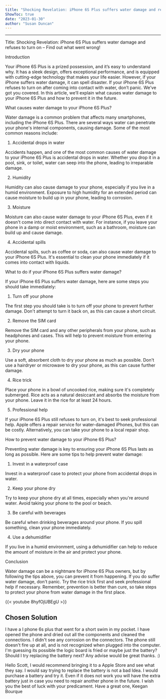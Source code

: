 ```yaml
---
title: "Shocking Revelation: iPhone 6S Plus suffers water damage and refuses to turn on – Find out what went wrong!"
ShowToc: true 
date: "2023-01-30"
author: "Susan Duncan"
---
```

*****
Title: Shocking Revelation: iPhone 6S Plus suffers water damage and refuses to turn on – Find out what went wrong!

Introduction

Your iPhone 6S Plus is a prized possession, and it’s easy to understand why. It has a sleek design, offers exceptional performance, and is equipped with cutting-edge technology that makes your life easier. However, if your iPhone suffers water damage, it can spell disaster. If your iPhone 6S Plus refuses to turn on after coming into contact with water, don’t panic. We’ve got you covered. In this article, we’ll explain what causes water damage to your iPhone 6S Plus and how to prevent it in the future.

What causes water damage to your iPhone 6S Plus?

Water damage is a common problem that affects many smartphones, including the iPhone 6S Plus. There are several ways water can penetrate your phone's internal components, causing damage. Some of the most common reasons include:

1. Accidental drops in water

Accidents happen, and one of the most common causes of water damage to your iPhone 6S Plus is accidental drops in water. Whether you drop it in a pool, sink, or toilet, water can seep into the phone, leading to irreparable damage.

2. Humidity

Humidity can also cause damage to your phone, especially if you live in a humid environment. Exposure to high humidity for an extended period can cause moisture to build up in your phone, leading to corrosion.

3. Moisture

Moisture can also cause water damage to your iPhone 6S Plus, even if it doesn't come into direct contact with water. For instance, if you leave your phone in a damp or moist environment, such as a bathroom, moisture can build up and cause damage.

4. Accidental spills

Accidental spills, such as coffee or soda, can also cause water damage to your iPhone 6S Plus. It's essential to clean your phone immediately if it comes into contact with liquids.

What to do if your iPhone 6S Plus suffers water damage?

If your iPhone 6S Plus suffers water damage, here are some steps you should take immediately:

1. Turn off your phone

The first step you should take is to turn off your phone to prevent further damage. Don't attempt to turn it back on, as this can cause a short circuit.

2. Remove the SIM card

Remove the SIM card and any other peripherals from your phone, such as headphones and cases. This will help to prevent moisture from entering your phone.

3. Dry your phone

Use a soft, absorbent cloth to dry your phone as much as possible. Don't use a hairdryer or microwave to dry your phone, as this can cause further damage.

4. Rice trick

Place your phone in a bowl of uncooked rice, making sure it's completely submerged. Rice acts as a natural desiccant and absorbs the moisture from your phone. Leave it in the rice for at least 24 hours.

5. Professional help

If your iPhone 6S Plus still refuses to turn on, it's best to seek professional help. Apple offers a repair service for water-damaged iPhones, but this can be costly. Alternatively, you can take your phone to a local repair shop.

How to prevent water damage to your iPhone 6S Plus?

Preventing water damage is key to ensuring your iPhone 6S Plus lasts as long as possible. Here are some tips to help prevent water damage:

1. Invest in a waterproof case

Invest in a waterproof case to protect your phone from accidental drops in water.

2. Keep your phone dry

Try to keep your phone dry at all times, especially when you're around water. Avoid taking your phone to the pool or beach.

3. Be careful with beverages

Be careful when drinking beverages around your phone. If you spill something, clean your phone immediately.

4. Use a dehumidifier

If you live in a humid environment, using a dehumidifier can help to reduce the amount of moisture in the air and protect your phone.

Conclusion

Water damage can be a nightmare for iPhone 6S Plus owners, but by following the tips above, you can prevent it from happening. If you do suffer water damage, don't panic. Try the rice trick first and seek professional help if necessary. Remember, prevention is better than cure, so take steps to protect your phone from water damage in the first place.

{{< youtube 8hyfOjUBEgU >}} 



## Chosen Solution
 I have a I phone 6s plus that went for a short swim in my pocket. I have opened the phone and dried out all the components and cleaned the connections. I didn't see any corrosion on the connectors.  The phone still doesn't fire up at all, and is not recognized when plugged  into the computer.  I'm guessing its possible the logic board is fried or  maybe just the battery? Should I try replacing the battery next? Any advise would be great thanks.  :)

 Hello Scott,
I would recommend bringing it to a Apple Store and see what they say. I would say trying to replace the battery is not a bad Idea. I would purchase a battery and try it. Even if it does not work you will have the extra battery just in case  you need to repair another phone in the future.
I wish you the best of luck with your predicament.
Have a great one,
Keegan Bourque




